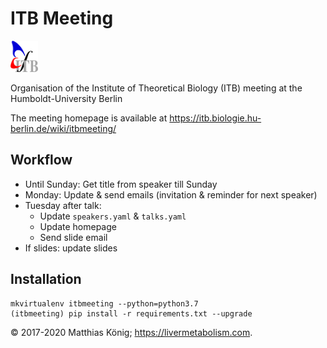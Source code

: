 # ITB Meeting
<img title="itb logo" src="./docs/images/logos/itb_logo.png" height="50" />

Organisation of the Institute of Theoretical Biology (ITB) meeting
at the Humboldt-University Berlin

The meeting homepage is available at
https://itb.biologie.hu-berlin.de/wiki/itbmeeting/

## Workflow
* Until Sunday: Get title from speaker till Sunday 
* Monday: Update & send emails (invitation & reminder for next speaker)
* Tuesday after talk: 
    * Update `speakers.yaml` & `talks.yaml` 
    * Update homepage
    * Send slide email 
* If slides: update slides


## Installation
```
mkvirtualenv itbmeeting --python=python3.7
(itbmeeting) pip install -r requirements.txt --upgrade
```

&copy; 2017-2020 Matthias König; https://livermetabolism.com.
